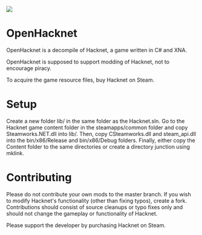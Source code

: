 ![](https://github.com/CarysT/OpenHacknet/workflows/CoreRun/badge.svg)
# OpenHacknet

OpenHacknet is a decompile of Hacknet, a game written in C# and XNA.

OpenHacknet is supposed to support modding of Hacknet, not to encourage piracy.

To acquire the game resource files, buy Hacknet on Steam.

# Setup
Create a new folder lib/ in the same folder as the Hacknet.sln. Go to the Hacknet game content folder in the 
steamapps/common folder and copy Steamworks.NET.dll into lib/. Then, copy CSteamworks.dll and steam_api.dll 
into the bin/x86/Release and bin/x86/Debug folders. Finally, either copy the Content folder to the same 
directories or create a directory junction using mklink.

# Contributing
Please do not contribute your own mods to the master branch. If you wish to modify Hacknet's functionality 
(other than fixing typos), create a fork. Contributions should consist of source cleanups or typo fixes only 
and should not change the gameplay or functionality of Hacknet.

Please support the developer by purchasing Hacknet on Steam.
